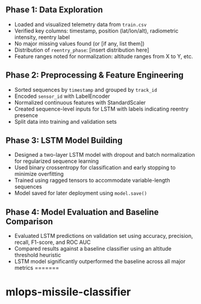 ## Phase 1: Data Exploration

- Loaded and visualized telemetry data from `train.csv`
- Verified key columns: timestamp, position (lat/lon/alt), radiometric intensity, reentry label
- No major missing values found (or [if any, list them])
- Distribution of `reentry_phase`: [insert distribution here]
- Feature ranges noted for normalization: altitude ranges from X to Y, etc.


## Phase 2: Preprocessing & Feature Engineering

- Sorted sequences by `timestamp` and grouped by `track_id`
- Encoded `sensor_id` with LabelEncoder
- Normalized continuous features with StandardScaler
- Created sequence-level inputs for LSTM with labels indicating reentry presence
- Split data into training and validation sets

## Phase 3: LSTM Model Building

- Designed a two-layer LSTM model with dropout and batch normalization for regularized sequence learning
- Used binary crossentropy for classification and early stopping to minimize overfitting
- Trained using ragged tensors to accommodate variable-length sequences
- Model saved for later deployment using `model.save()`


## Phase 4: Model Evaluation and Baseline Comparison

- Evaluated LSTM predictions on validation set using accuracy, precision, recall, F1-score, and ROC AUC
- Compared results against a baseline classifier using an altitude threshold heuristic
- LSTM model significantly outperformed the baseline across all major metrics
=======
# mlops-missile-classifier
